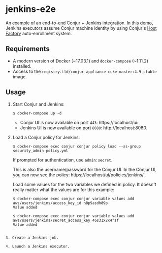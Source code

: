 # jenkins-e2e

An example of an end-to-end Conjur + Jenkins integration.
In this demo, Jenkins executors assume Conjur machine identity
by using Conjur's [Host Factory]() auto-enrollment system.

## Requirements

* A modern version of Docker (~17.03.1) and `docker-compose` (~1.11.2) installed.
* Access to the `registry.tld/conjur-appliance-cuke-master:4.9-stable` image.

## Usage

1. Start Conjur and Jenkins:

    ```sh-session
    $ docker-compose up -d
    ```

    - Conjur UI is now available on port `443`: https://localhost/ui:
    - Jenkins UI is now available on port `8080`: http://localhost:8080.

2. Load a Conjur policy for Jenkins:

    ```sh-session
    $ docker-compose exec conjur conjur policy load --as-group security_admin policy.yml
    ```

    If prompted for authentication, use `admin:secret`.

    This is also the username/password for the Conjur UI.
    In the Conjur UI, you can now see the policy: https://localhost/ui/policies/jenkins/.

    Load some values for the two variables we defined in policy.
    It doesn't really matter what the values are for this example:

    ```sh-session
    $ docker-compose exec conjur conjur variable values add aws/users/jenkins/access_key_id n8p9asdh89p
    Value added

    $ docker-compose exec conjur conjur variable values add aws/users/jenkins/secret_access_key 46s31x2x4rsf
    Value added
  ```

3. Create a Jenkins job.

4. Launch a Jenkins executor.
